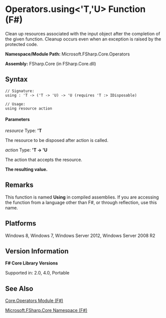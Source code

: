 # Operators.using<'T,'U> Function (F#)

Clean up resources associated with the input object after the completion of the given function. Cleanup occurs even when an exception is raised by the protected code.

**Namespace/Module Path:** Microsoft.FSharp.Core.Operators

**Assembly:** FSharp.Core (in FSharp.Core.dll)


## Syntax

```
// Signature:
using : 'T -> ('T -> 'U) -> 'U (requires 'T :> IDisposable)

// Usage:
using resource action
```

#### Parameters
*resource*
Type: **'T**


The resource to be disposed after action is called.


*action*
Type: **'T -&gt; 'U**


The action that accepts the resource.



**The resulting value.**
## Remarks
This function is named **Using** in compiled assemblies. If you are accessing the function from a language other than F#, or through reflection, use this name.


## Platforms
Windows 8, Windows 7, Windows Server 2012, Windows Server 2008 R2


## Version Information
**F# Core Library Versions**

Supported in: 2.0, 4.0, Portable




## See Also
[Core.Operators Module &#40;F&#35;&#41;](Core.Operators+Module+%28FSharp%29.md)

[Microsoft.FSharp.Core Namespace &#40;F&#35;&#41;](Microsoft.FSharp.Core+Namespace+%28FSharp%29.md)

